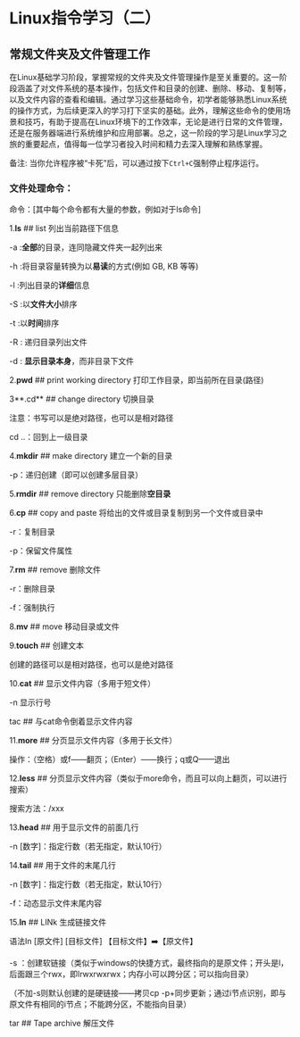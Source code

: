 # **Linux指令学习（二）**

>

## 常规文件夹及文件管理工作
在Linux基础学习阶段，掌握常规的文件夹及文件管理操作是至关重要的。这一阶段涵盖了对文件系统的基本操作，包括文件和目录的创建、删除、移动、复制等，以及文件内容的查看和编辑。通过学习这些基础命令，初学者能够熟悉Linux系统的操作方式，为后续更深入的学习打下坚实的基础。此外，理解这些命令的使用场景和技巧，有助于提高在Linux环境下的工作效率，无论是进行日常的文件管理，还是在服务器端进行系统维护和应用部署。总之，这一阶段的学习是Linux学习之旅的重要起点，值得每一位学习者投入时间和精力去深入理解和熟练掌握。

备注: 当你允许程序被“卡死”后，可以通过按下`Ctrl+C`强制停止程序运行。

### 文件处理命令：

命令：[其中每个命令都有大量的参数，例如对于ls命令]

1.**ls** ## list 列出当前路径下信息

-a :**全部**的目录，连同隐藏文件夹一起列出来

-h :将目录容量转换为以**易读**的方式(例如 GB, KB 等等) 

-l :列出目录的**详细**信息

-S :以**文件大小**排序

-t :以**时间**排序

-R : 递归目录列出文件

-d : **显示目录本身**，而非目录下文件



2.**pwd** ## print working directory 打印工作目录，即当前所在目录(路径)



3**.cd** ## change directory 切换目录

注意：书写可以是绝对路径，也可以是相对路径

cd ..：回到上一级目录



4.**mkdir** ## make directory 建立一个新的目录

-p：递归创建（即可以创建多层目录）



5.**rmdir** ## remove directory 只能删除**空目录**



6.**cp** ## copy and paste 将给出的文件或目录复制到另一个文件或目录中

-r：复制目录

-p：保留文件属性



7.**rm** ## remove 删除文件

-r：删除目录

-f：强制执行



8.**mv** ## move 移动目录或文件



9.**touch** ## 创建文本

创建的路径可以是相对路径，也可以是绝对路径



10.**cat** ## 显示文件内容（多用于短文件）

-n 显示行号

tac ## 与cat命令倒着显示文件内容



11.**more** ## 分页显示文件内容（多用于长文件）

操作：（空格）或f——翻页；（Enter）——换行；q或Q——退出



12.**less** ## 分页显示文件内容（类似于more命令，而且可以向上翻页，可以进行搜索）

搜索方法：/xxx



13.**head** ## 用于显示文件的前面几行

-n [数字]：指定行数（若无指定，默认10行）



14.**tail** ## 用于文件的末尾几行

-n [数字]：指定行数（若无指定，默认10行）

-f：动态显示文件末尾内容



15.**ln** ## LINk 生成链接文件

语法In [原文件] [目标文件] 【目标文件】➡️【原文件】

-s ：创建软链接（类似于windows的快捷方式，最终指向的是原文件；开头是l，后面跟三个rwx，即lrwxrwxrwx；内存小可以跨分区；可以指向目录）

（不加-s则默认创建的是硬链接——拷贝cp -p+同步更新；通过i节点识别，即与原文件有相同的i节点；不能跨分区，不能指向目录）



tar ## Tape archive 解压文件